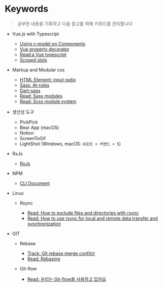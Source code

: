 # Keywords

> 공부한 내용을 기록하고 다음 참고를 위해 키워드를 관리합니다

- Vue.js with Typescript

  - [Using v-model on Components](https://vuejs.org/v2/guide/components.html#Using-v-model-on-Components)
  - [Vue property decorator](https://github.com/kaorun343/vue-property-decorator)
  - [Read:a Vue typescript](https://johnpapa.net/vue-typescript/)
  - [Scoped slots](https://vuejs.org/v2/guide/components-slots.html#Scoped-Slots)

- Markup and Modular css

  - [HTML Element: input radio](https://developer.mozilla.org/ko/docs/Web/HTML/Element/Input/radio)
  - [Sass: At-rules](https://sass-lang.com/documentation/at-rules)
  - [Dart-sass](https://sass-lang.com/dart-sass)
  - [Read: Sass modules](https://css-tricks.com/introducing-sass-modules/)
  - [Read: Scss module system](https://blueshw.github.io/2019/10/27/scss-module-system/)

- 생산성 도구

  - PickPick
  - Bear App (macOS)
  - Notion
  - ScreenToGif
  - LightShot (Windows, macOS: `쉬프트 + 커맨드 + 5`)

- RxJs

  - [RxJs](https://rxjs.dev/guide/overview)

- NPM

  - [CLI Document](https://docs.npmjs.com/cli-documentation/)

- Linux

  - Rsync

    - [Read: How to exclude files and directories with rsync](https://linuxize.com/post/how-to-exclude-files-and-directories-with-rsync)
    - [Read: How to use rsync for local and remote data transfer and synchronization](https://linuxize.com/post/how-to-use-rsync-for-local-and-remote-data-transfer-and-synchronization/)

- GIT

  - Rebase

    - [Track: Git rebase merge confilct](https://stackoverflow.com/questions/11709885/git-rebase-merge-conflict)
    - [Read: Rebasing](http://gitforteams.com/resources/rebasing.html)

  - Git-flow

    - [Read: 우리는 Git-flow를 사용하고 있어요](https://woowabros.github.io/experience/2017/10/30/baemin-mobile-git-branch-strategy.html)
